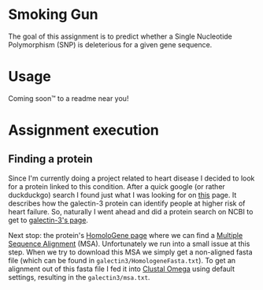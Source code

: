 # Smoking Gun
The goal of this assignment is to predict whether a Single Nucleotide Polymorphism (SNP) is deleterious for a given gene sequence.

# Usage
Coming soon™️ to a readme near you!

# Assignment execution
## Finding a protein
Since I'm currently doing a project related to heart disease I decided to look for a protein linked to this condition.
After a quick google (or rather duckduckgo) search I found just what I was looking for on [this](https://www.nih.gov/news-events/news-releases/protein-linked-increased-risk-heart-failure-death-older-adults) page.
It describes how the galectin-3 protein can identify people at higher risk of heart failure.
So, naturally I went ahead and did a protein search on NCBI to get to [galectin-3's page](https://www.ncbi.nlm.nih.gov/protein/NP_001183972.1). 

Next stop: the protein's [HomoloGene page](https://www.ncbi.nlm.nih.gov/homologene?LinkName=protein_homologene&from_uid=308081799) where we can find a [Multiple Sequence Alignment](https://www.ncbi.nlm.nih.gov/homologene?cmd=Retrieve&dopt=MultipleAlignment&list_uids=37608) (MSA).
Unfortunately we run into a small issue at this step. When we try to download this MSA we simply get a non-aligned fasta file (which can be found in `galectin3/HomologeneFasta.txt`). 
To get an alignment out of this fasta file I fed it into [Clustal Omega](http://www.clustal.org/omega/) using default settings, resulting in the `galectin3/msa.txt`.
